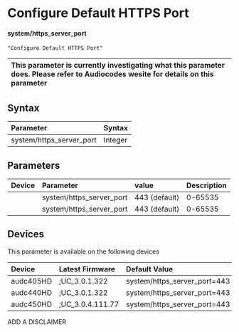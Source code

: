 ﻿---
description: Configure Default HTTPS Port
search:
    keywords: ['system','https_server_port']
---

# Configure Default HTTPS Port

#### system/https_server_port

    "Configure Default HTTPS Port"


| This parameter is currently investigating what this parameter does. Please refer to Audiocodes wesite for details on this parameter | 
| :--- |

## Syntax
| Parameter | Syntax |
| :--- | :--- |
|system/https_server_port | Integer|

## Parameters
|Device|Parameter|value|Description|
|:---|:---|:---|:---|
|  | system/https_server_port | 443 (default) | 0-65535 |
|  | system/https_server_port | 443 (default) | 0-65535 |

## Devices
This parameter is available on the following devices

| Device | Latest Firmware | Default Value |
|:---|:---|:---|
| audc405HD | ;UC_3.0.1.322 | system/https_server_port=443 
| audc440HD | ;UC_3.0.1.322 | system/https_server_port=443 
| audc450HD | ;UC_3.0.4.111.77 | system/https_server_port=443 

ADD A DISCLAIMER
